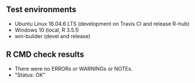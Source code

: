 ## Test environments
* Ubuntu Linux 16.04.6 LTS (development on Travis CI and release R-hub)
* Windows 10 (local, R 3.5.1)
* win-builder (devel and release)

## R CMD check results
* There were no ERRORs or WARNINGs or NOTEs.
* "Status: OK"
